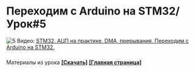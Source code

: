 # Переходим с Arduino на STM32/ Урок#5
![5](https://user-images.githubusercontent.com/68805120/90174722-1c2dcb80-ddaf-11ea-853a-2b2bd6fed0a8.jpg)
Видео: [STM32. АЦП на практике. DMA, прерывания. Переходим с Arduino на STM32.](https://youtu.be/4DPMhs-hNMU)
###
Материалы из урока **[[Скачать]](https://github.com/Solderingironspb/Lessons-Stm32/archive/Lesson_5.zip)**
**[[Главная страница]](https://github.com/Solderingironspb/Lessons-Stm32/blob/master/README.md)**
